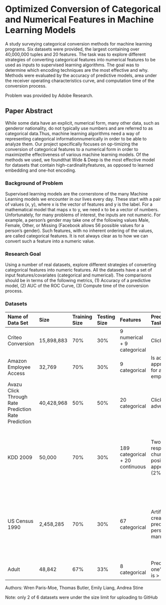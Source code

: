 # Optimized Conversion of Categorical and Numerical Features in Machine Learning Models
A study surveying categorical conversion methods for machine learning programs. Six datasets were provided, the largest containing over 40,000,000 tuples and 20 features. The task was to explore different strategies of converting categorical features into numerical features to be used as inputs to supervised learning algorithms. The goal was to determine which encoding techniques are the most effective and why. Methods were evaluated by the accuracy of predictive models, area under the receiver operating characteristics curve, and computation time of the conversion process. 

Problem was provided by Adobe Research.

## Paper Abstract
While some data have an explicit, numerical form, many other data, such as genderor  nationality,  do  not  typically  use  numbers  and  are  referred  to  as  categorical  data.Thus, machine learning algorithms need a way of representing categorical informationnumerically in order to be able to analyze them.  Our project specifically focuses on op-timizing the conversion of categorical features to a numerical form in order to maximizethe effectiveness of various machine learning models.  Of the methods we used, we foundthat Wide & Deep is the most effective model for datasets that contain high-cardinalityfeatures, as opposed to learned embedding and one-hot encoding.

### Background of Problem
Supervised learning models are the cornerstone of the many Machine Learning models we encounter in our lives every day. These start with a pair of values (x, y), where x is the vector of features and y is the label. For a mathematical model that maps x to y, we need x to be a vector of numbers. Unfortunately, for many problems of interest, the inputs are not numeric. For example, a person’s gender may take one of the following values Male, Female, Other, or Missing (Facebook allows 56 possible values for a person’s gender). Such features, with no inherent ordering of the values, are called categorical features. It is not always clear as to how we can convert such a feature into a numeric value.

### Research Goal
Using a number of real datasets, explore different strategies of converting categorical features into numeric features. All the datasets have a set of input features/covariates (categorical and numerical). The comparisons should be in terms of the following metrics, (1) Accuracy of a predictive model, (2) AUC of the ROC Curve, (3) Compute time of the conversion process.

### Datasets

| Name of Data Set | Size | Training Size | Testing Size | Features | Prediction Task | Comments |
| :--- | :--- | :--- | :--- | :--- | :--- | :--- |
| Criteo Conversion | 15,898,883 | 70% | 30% | 9 numerical + 9 categorical | Click | - |
| Amazon Employee Access | 32,769 | 70% | 30% | 9 categorical | Is access appropriate for an employee? | - |
| Avazu Click Through Rate Prediction Rate Prediction | 40,428,968 | 50% | 50% | 20 categorical | Click on advertisement | Mobile app advertisement data |
| KDD 2009 | 50,000 | 70% | 30% | 189 categorical + 20 continuous | Two responses churn (16% positive) and appetency (2% positive) | The original data has 15K vars, kept all available categorical variables and only the top 20 (by abs(cor)) cont variables |
| US Census 1990 | 2,458,285 | 70% | 30% | 67 categorical | Artificial task created to predict if a person is married | This is US census data that has been obfuscated. A number of interesting variables are available. The task is a concocted one |
| Adult | 48,842 | 67% | 33% | 8 categorical | Predict if one's income is > 50k | - |

Authors: Wren Paris-Moe, Thomas Butler, Emily Liang, Andrea Stine

Note: only 2 of 6 datasets were under the size limit for uploading to GitHub
